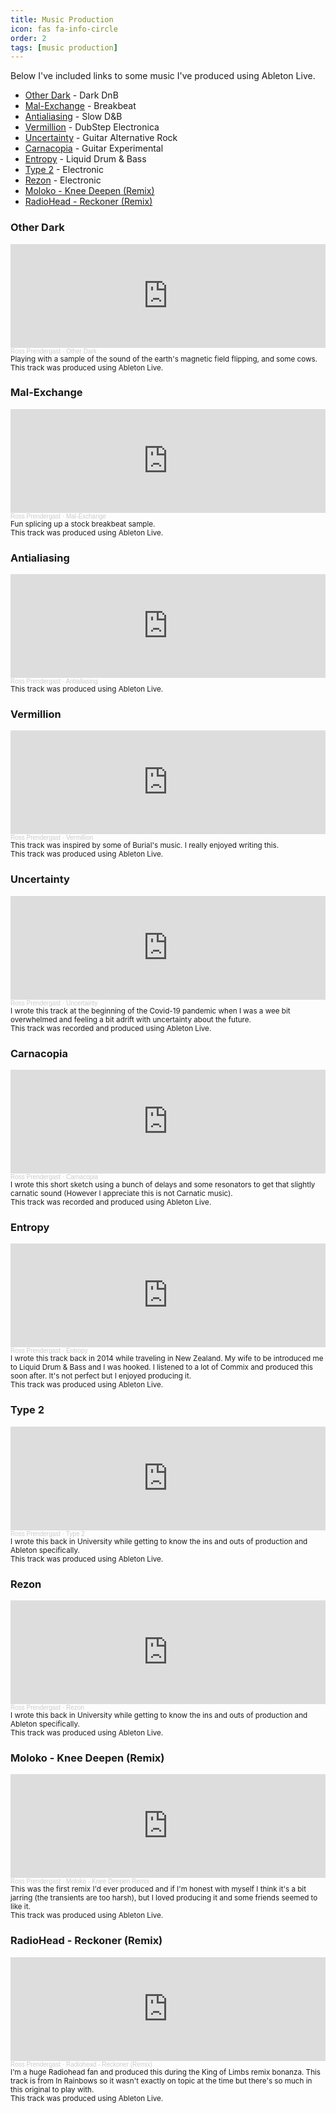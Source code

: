 ```yaml
---
title: Music Production
icon: fas fa-info-circle
order: 2
tags: [music production]
---
```


Below I've included links to some music I've produced using Ableton Live.

- [Other Dark](#Other-Dark) - Dark DnB
- [Mal-Exchange](#Mal-Exchange) - Breakbeat
- [Antialiasing](#Antialiasing) - Slow D&B
- [Vermillion](#Vermillion) - DubStep Electronica 
- [Uncertainty](#Uncertainty) - Guitar Alternative Rock
- [Carnacopia](#Carnacopia) - Guitar Experimental
- [Entropy](#Entropy) - Liquid Drum & Bass
- [Type 2](#Type-2) - Electronic
- [Rezon](#Rezon) - Electronic
- [Moloko - Knee Deepen (Remix)](#Moloko)
- [RadioHead - Reckoner (Remix)](#Radiohead)

### <a id="Other-Dark"></a> Other Dark
<iframe width="100%" height="166" scrolling="no" frameborder="no" allow="autoplay" src="https://w.soundcloud.com/player/?url=https%3A//api.soundcloud.com/tracks/1946881767&color=%23ff5500&auto_play=false&hide_related=false&show_comments=true&show_user=true&show_reposts=false&show_teaser=true"></iframe><div style="font-size: 10px; color: #cccccc;line-break: anywhere;word-break: normal;overflow: hidden;white-space: nowrap;text-overflow: ellipsis; font-family: Interstate,Lucida Grande,Lucida Sans Unicode,Lucida Sans,Garuda,Verdana,Tahoma,sans-serif;font-weight: 100;"><a href="https://soundcloud.com/beat-maxing" title="Ross Prendergast" target="_blank" style="color: #cccccc; text-decoration: none;">Ross Prendergast</a> · <a href="https://soundcloud.com/beat-maxing/other-dark" title="Other Dark" target="_blank" style="color: #cccccc; text-decoration: none;">Other Dark</a></div>
<sub>Playing with a sample of the sound of the earth's magnetic field flipping, and some cows.<br>This track was produced using Ableton Live.</sub>

### <a id="Mal-Exchange"></a> Mal-Exchange
<iframe width="100%" height="166" scrolling="no" frameborder="no" allow="autoplay" src="https://w.soundcloud.com/player/?url=https%3A//api.soundcloud.com/tracks/1495537564&color=%23ff5500&auto_play=false&hide_related=false&show_comments=true&show_user=true&show_reposts=false&show_teaser=true"></iframe><div style="font-size: 10px; color: #cccccc;line-break: anywhere;word-break: normal;overflow: hidden;white-space: nowrap;text-overflow: ellipsis; font-family: Interstate,Lucida Grande,Lucida Sans Unicode,Lucida Sans,Garuda,Verdana,Tahoma,sans-serif;font-weight: 100;"><a href="https://soundcloud.com/beat-maxing" title="Ross Prendergast" target="_blank" style="color: #cccccc; text-decoration: none;">Ross Prendergast</a> · <a href="https://soundcloud.com/beat-maxing/mal-exchange" title="Mal-Exchange" target="_blank" style="color: #cccccc; text-decoration: none;">Mal-Exchange</a></div>
<sub>Fun splicing up a stock breakbeat sample.<br>This track was produced using Ableton Live.</sub>

### <a id="Antialiasing"></a> Antialiasing
<iframe width="100%" height="166" scrolling="no" frameborder="no" allow="autoplay" src="https://w.soundcloud.com/player/?url=https%3A//api.soundcloud.com/tracks/1431268987&color=%23ff5500&auto_play=false&hide_related=false&show_comments=true&show_user=true&show_reposts=false&show_teaser=true"></iframe><div style="font-size: 10px; color: #cccccc;line-break: anywhere;word-break: normal;overflow: hidden;white-space: nowrap;text-overflow: ellipsis; font-family: Interstate,Lucida Grande,Lucida Sans Unicode,Lucida Sans,Garuda,Verdana,Tahoma,sans-serif;font-weight: 100;"><a href="https://soundcloud.com/beat-maxing" title="Ross Prendergast" target="_blank" style="color: #cccccc; text-decoration: none;">Ross Prendergast</a> · <a href="https://soundcloud.com/beat-maxing/antialiasing" title="Antialiasing" target="_blank" style="color: #cccccc; text-decoration: none;">Antialiasing</a></div>
<sub>This track was produced using Ableton Live.</sub>

### <a id="Vermillion"></a> Vermillion
<iframe width="100%" height="166" scrolling="no" frameborder="no" allow="autoplay" src="https://w.soundcloud.com/player/?url=https%3A//api.soundcloud.com/tracks/1186916743&color=%23ff5500&auto_play=false&hide_related=false&show_comments=true&show_user=true&show_reposts=false&show_teaser=true"></iframe><div style="font-size: 10px; color: #cccccc;line-break: anywhere;word-break: normal;overflow: hidden;white-space: nowrap;text-overflow: ellipsis; font-family: Interstate,Lucida Grande,Lucida Sans Unicode,Lucida Sans,Garuda,Verdana,Tahoma,sans-serif;font-weight: 100;"><a href="https://soundcloud.com/beat-maxing" title="Ross Prendergast" target="_blank" style="color: #cccccc; text-decoration: none;">Ross Prendergast</a> · <a href="https://soundcloud.com/beat-maxing/vermillion" title="Vermillion" target="_blank" style="color: #cccccc; text-decoration: none;">Vermillion</a></div>
<sub>This track was inspired by some of Burial's music. I really enjoyed writing this.<br>This track was produced using Ableton Live. </sub>

### <a id="Uncertainty"></a> Uncertainty
<iframe width="100%" height="166" scrolling="no" frameborder="no" allow="autoplay" src="https://w.soundcloud.com/player/?url=https%3A//api.soundcloud.com/tracks/1186903324&color=%23ff5500&auto_play=false&hide_related=false&show_comments=true&show_user=true&show_reposts=false&show_teaser=true"></iframe><div style="font-size: 10px; color: #cccccc;line-break: anywhere;word-break: normal;overflow: hidden;white-space: nowrap;text-overflow: ellipsis; font-family: Interstate,Lucida Grande,Lucida Sans Unicode,Lucida Sans,Garuda,Verdana,Tahoma,sans-serif;font-weight: 100;"><a href="https://soundcloud.com/beat-maxing" title="Ross Prendergast" target="_blank" style="color: #cccccc; text-decoration: none;">Ross Prendergast</a> · <a href="https://soundcloud.com/beat-maxing/uncertainty" title="Uncertainty" target="_blank" style="color: #cccccc; text-decoration: none;">Uncertainty</a></div>
<sub>I wrote this track at the beginning of the Covid-19 pandemic when I was a wee bit overwhelmed and feeling a bit adrift with uncertainty about the future.<br>This track was recorded and produced using Ableton Live. </sub>

### <a id="Carnacopia"></a> Carnacopia
<iframe width="100%" height="166" scrolling="no" frameborder="no" allow="autoplay" src="https://w.soundcloud.com/player/?url=https%3A//api.soundcloud.com/tracks/1186873270&color=%23ff5500&auto_play=false&hide_related=false&show_comments=true&show_user=true&show_reposts=false&show_teaser=true"></iframe><div style="font-size: 10px; color: #cccccc;line-break: anywhere;word-break: normal;overflow: hidden;white-space: nowrap;text-overflow: ellipsis; font-family: Interstate,Lucida Grande,Lucida Sans Unicode,Lucida Sans,Garuda,Verdana,Tahoma,sans-serif;font-weight: 100;"><a href="https://soundcloud.com/beat-maxing" title="Ross Prendergast" target="_blank" style="color: #cccccc; text-decoration: none;">Ross Prendergast</a> · <a href="https://soundcloud.com/beat-maxing/carnacopia" title="Carnacopia" target="_blank" style="color: #cccccc; text-decoration: none;">Carnacopia</a></div>
<sub>I wrote this short sketch using a bunch of delays and some resonators to get that slightly carnatic sound (However I appreciate this is not Carnatic music).<br>This track was recorded and produced using Ableton Live. </sub>

### <a id="Entropy"></a> Entropy
<iframe  width="100%"  height="166"  scrolling="no"  frameborder="no"  allow="autoplay"  src="https://w.soundcloud.com/player/?url=https%3A//api.soundcloud.com/tracks/104176016&color=%23ff5500&auto_play=false&hide_related=false&show_comments=true&show_user=true&show_reposts=false&show_teaser=true"></iframe><div  style="font-size: 10px; color: #cccccc;line-break: anywhere;word-break: normal;overflow: hidden;white-space: nowrap;text-overflow: ellipsis; font-family: Interstate,Lucida Grande,Lucida Sans Unicode,Lucida Sans,Garuda,Verdana,Tahoma,sans-serif;font-weight: 100;"><a  href="https://soundcloud.com/beat-maxing"  title="Ross Prendergast"  target="_blank"  style="color: #cccccc; text-decoration: none;">Ross Prendergast</a> · <a  href="https://soundcloud.com/beat-maxing/entropy"  title="Entropy"  target="_blank"  style="color: #cccccc; text-decoration: none;">Entropy</a></div>
<sub>I wrote this track back in 2014 while traveling in New Zealand. My wife to be introduced me to Liquid Drum & Bass and I was hooked. I listened to a lot of Commix and produced this soon after. It's not perfect but I enjoyed producing it.<br>This track was produced using Ableton Live. </sub>

### <a id="Type-2"></a> Type 2
<iframe  width="100%"  height="166"  scrolling="no"  frameborder="no"  allow="autoplay"  src="https://w.soundcloud.com/player/?url=https%3A//api.soundcloud.com/tracks/104176045&color=%23ff5500&auto_play=false&hide_related=false&show_comments=true&show_user=true&show_reposts=false&show_teaser=true"></iframe><div  style="font-size: 10px; color: #cccccc;line-break: anywhere;word-break: normal;overflow: hidden;white-space: nowrap;text-overflow: ellipsis; font-family: Interstate,Lucida Grande,Lucida Sans Unicode,Lucida Sans,Garuda,Verdana,Tahoma,sans-serif;font-weight: 100;"><a  href="https://soundcloud.com/beat-maxing"  title="Ross Prendergast"  target="_blank"  style="color: #cccccc; text-decoration: none;">Ross Prendergast</a> · <a  href="https://soundcloud.com/beat-maxing/type-2"  title="Type 2"  target="_blank"  style="color: #cccccc; text-decoration: none;">Type 2</a></div>
<sub>I wrote this back in University while getting to know the ins and outs of production and Ableton specifically. <br>This track was produced using Ableton Live. </sub>

### <a id="Rezon"></a> Rezon
<iframe  width="100%"  height="166"  scrolling="no"  frameborder="no"  allow="autoplay"  src="https://w.soundcloud.com/player/?url=https%3A//api.soundcloud.com/tracks/104175980&color=%23ff5500&auto_play=false&hide_related=false&show_comments=true&show_user=true&show_reposts=false&show_teaser=true"></iframe><div  style="font-size: 10px; color: #cccccc;line-break: anywhere;word-break: normal;overflow: hidden;white-space: nowrap;text-overflow: ellipsis; font-family: Interstate,Lucida Grande,Lucida Sans Unicode,Lucida Sans,Garuda,Verdana,Tahoma,sans-serif;font-weight: 100;"><a  href="https://soundcloud.com/beat-maxing"  title="Ross Prendergast"  target="_blank"  style="color: #cccccc; text-decoration: none;">Ross Prendergast</a> · <a  href="https://soundcloud.com/beat-maxing/rezon"  title="Rezon"  target="_blank"  style="color: #cccccc; text-decoration: none;">Rezon</a></div>
<sub>I wrote this back in University while getting to know the ins and outs of production and Ableton specifically. <br>This track was produced using Ableton Live. </sub>

### <a id="Moloko"></a> Moloko - Knee Deepen (Remix)
<iframe  width="100%"  height="166"  scrolling="no"  frameborder="no"  allow="autoplay"  src="https://w.soundcloud.com/player/?url=https%3A//api.soundcloud.com/tracks/56457598&color=%23ff5500&auto_play=false&hide_related=false&show_comments=true&show_user=true&show_reposts=false&show_teaser=true"></iframe><div  style="font-size: 10px; color: #cccccc;line-break: anywhere;word-break: normal;overflow: hidden;white-space: nowrap;text-overflow: ellipsis; font-family: Interstate,Lucida Grande,Lucida Sans Unicode,Lucida Sans,Garuda,Verdana,Tahoma,sans-serif;font-weight: 100;"><a  href="https://soundcloud.com/beat-maxing"  title="Ross Prendergast"  target="_blank"  style="color: #cccccc; text-decoration: none;">Ross Prendergast</a> · <a  href="https://soundcloud.com/beat-maxing/moloko-knee-deepen-remix"  title="Moloko - Knee Deepen Remix"  target="_blank"  style="color: #cccccc; text-decoration: none;">Moloko - Knee Deepen Remix</a></div>
<sub>This was the first remix I'd ever produced and if I'm honest with myself I think it's a bit jarring (the transients are too harsh), but I loved producing it and some friends seemed to like it.<br>This track was produced using Ableton Live. </sub>

### <a id="Radiohead"></a> RadioHead - Reckoner (Remix)
<iframe  width="100%"  height="166"  scrolling="no"  frameborder="no"  allow="autoplay"  src="https://w.soundcloud.com/player/?url=https%3A//api.soundcloud.com/tracks/53077108&color=%23ff5500&auto_play=false&hide_related=false&show_comments=true&show_user=true&show_reposts=false&show_teaser=true"></iframe><div  style="font-size: 10px; color: #cccccc;line-break: anywhere;word-break: normal;overflow: hidden;white-space: nowrap;text-overflow: ellipsis; font-family: Interstate,Lucida Grande,Lucida Sans Unicode,Lucida Sans,Garuda,Verdana,Tahoma,sans-serif;font-weight: 100;"><a  href="https://soundcloud.com/beat-maxing"  title="Ross Prendergast"  target="_blank"  style="color: #cccccc; text-decoration: none;">Ross Prendergast</a> · <a  href="https://soundcloud.com/beat-maxing/reckoner-remix"  title="Radiohead - Reckoner (Remix)"  target="_blank"  style="color: #cccccc; text-decoration: none;">Radiohead - Reckoner (Remix)</a></div>
<sub>I'm a huge Radiohead fan and produced this during the King of Limbs remix bonanza. This track is from In Rainbows so it wasn't exactly on topic at the time but there's so much in this original to play with.<br>This track was produced using Ableton Live. </sub>
